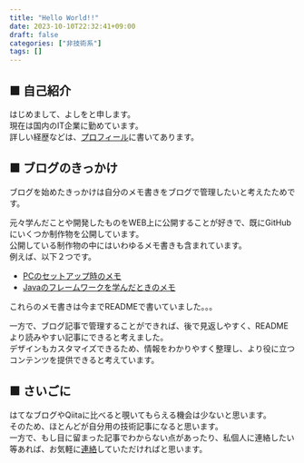 ```yaml
---
title: "Hello World!!"
date: 2023-10-10T22:32:41+09:00
draft: false
categories: ["非技術系"]
tags: []
---
```


## ■ 自己紹介
はじめまして、よしをと申します。  
現在は国内のIT企業に勤めています。  
詳しい経歴などは、[プロフィール](https://is0383kk.github.io/others/profile/)に書いてあります。

## ■ ブログのきっかけ
ブログを始めたきっかけは自分のメモ書きをブログで管理したいと考えたためです。  

元々学んだことや開発したものをWEB上に公開することが好きで、既にGitHubにいくつか制作物を公開しています。  
公開している制作物の中にはいわゆるメモ書きも含まれています。  
例えば、以下２つです。  

- [PCのセットアップ時のメモ](https://github.com/is0383kk/Desktop-Setting-Memo)  
- [Javaのフレームワークを学んだときのメモ](https://github.com/is0383kk/Spring-Boot-Camp)  


これらのメモ書きは今までREADMEで書いていました。。。

一方で、ブログ記事で管理することができれば、後で見返しやすく、READMEより読みやすい記事にできると考えました。  
デザインもカスタマイズできるため、情報をわかりやすく整理し、より役に立つコンテンツを提供できると考えています。  

## ■ さいごに
はてなブログやQiitaに比べると覗いてもらえる機会は少ないと思います。  
そのため、ほとんどが自分用の技術記事になると思います。  
一方で、もし目に留まった記事でわからない点があったり、私個人に連絡したい等あれば、お気軽に[連絡](<mailto:is0383kk@gmail.com>)していただければと思います。  


